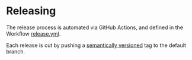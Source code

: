 # Releasing

The release process is automated via GitHub Actions, and defined in the Workflow [release.yml](https://github.com/hashicorp/terraform-provider-assert/blob/main/.github/workflows/release.yml).

Each release is cut by pushing a [semantically versioned](https://semver.org/) tag to the default branch.

